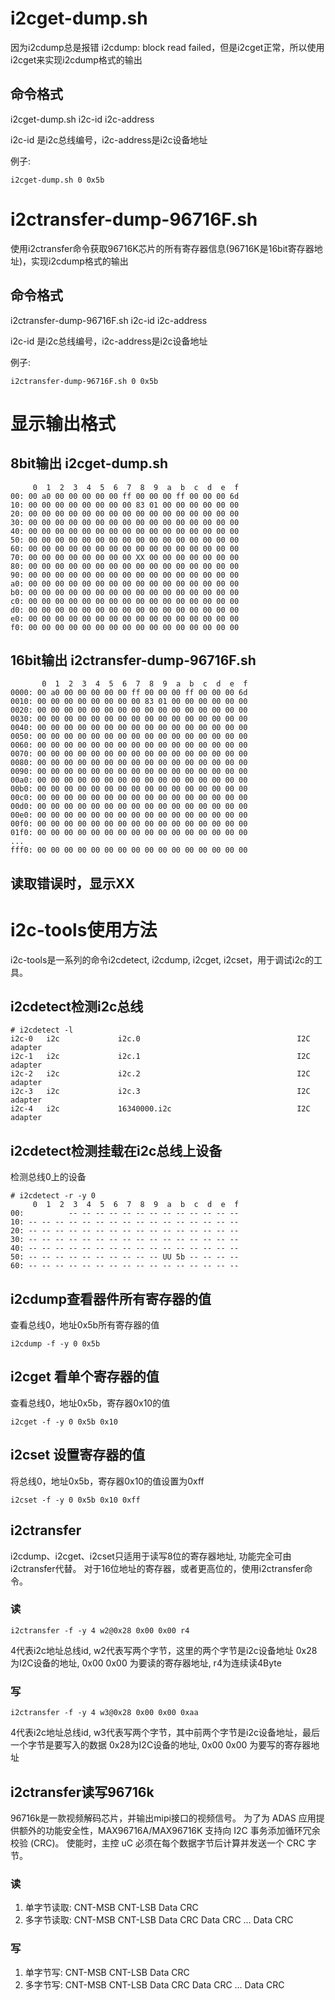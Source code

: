 # i2cget-dump.sh
因为i2cdump总是报错 i2cdump: block read failed，但是i2cget正常，所以使用i2cget来实现i2cdump格式的输出
## 命令格式
i2cget-dump.sh i2c-id i2c-address

i2c-id 是i2c总线编号，i2c-address是i2c设备地址

例子:
```shell
i2cget-dump.sh 0 0x5b
```
# i2ctransfer-dump-96716F.sh
使用i2ctransfer命令获取96716K芯片的所有寄存器信息(96716K是16bit寄存器地址)，实现i2cdump格式的输出
## 命令格式
i2ctransfer-dump-96716F.sh i2c-id i2c-address

i2c-id 是i2c总线编号，i2c-address是i2c设备地址

例子:
```shell
i2ctransfer-dump-96716F.sh 0 0x5b
```

# 显示输出格式
## 8bit输出 i2cget-dump.sh
```shell
     0  1  2  3  4  5  6  7  8  9  a  b  c  d  e  f
00: 00 a0 00 00 00 00 00 ff 00 00 00 ff 00 00 00 6d
10: 00 00 00 00 00 00 00 00 83 01 00 00 00 00 00 00
20: 00 00 00 00 00 00 00 00 00 00 00 00 00 00 00 00
30: 00 00 00 00 00 00 00 00 00 00 00 00 00 00 00 00
40: 00 00 00 00 00 00 00 00 00 00 00 00 00 00 00 00
50: 00 00 00 00 00 00 00 00 00 00 00 00 00 00 00 00
60: 00 00 00 00 00 00 00 00 00 00 00 00 00 00 00 00
70: 00 00 00 00 00 00 00 00 XX 00 00 00 00 00 00 00
80: 00 00 00 00 00 00 00 00 00 00 00 00 00 00 00 00
90: 00 00 00 00 00 00 00 00 00 00 00 00 00 00 00 00
a0: 00 00 00 00 00 00 00 00 00 00 00 00 00 00 00 00
b0: 00 00 00 00 00 00 00 00 00 00 00 00 00 00 00 00
c0: 00 00 00 00 00 00 00 00 00 00 00 00 00 00 00 00
d0: 00 00 00 00 00 00 00 00 00 00 00 00 00 00 00 00
e0: 00 00 00 00 00 00 00 00 00 00 00 00 00 00 00 00
f0: 00 00 00 00 00 00 00 00 00 00 00 00 00 00 00 00
```
## 16bit输出 i2ctransfer-dump-96716F.sh
```shell
       0  1  2  3  4  5  6  7  8  9  a  b  c  d  e  f
0000: 00 a0 00 00 00 00 00 ff 00 00 00 ff 00 00 00 6d
0010: 00 00 00 00 00 00 00 00 83 01 00 00 00 00 00 00
0020: 00 00 00 00 00 00 00 00 00 00 00 00 00 00 00 00
0030: 00 00 00 00 00 00 00 00 00 00 00 00 00 00 00 00
0040: 00 00 00 00 00 00 00 00 00 00 00 00 00 00 00 00
0050: 00 00 00 00 00 00 00 00 00 00 00 00 00 00 00 00
0060: 00 00 00 00 00 00 00 00 00 00 00 00 00 00 00 00
0070: 00 00 00 00 00 00 00 00 00 00 00 00 00 00 00 00
0080: 00 00 00 00 00 00 00 00 00 00 00 00 00 00 00 00
0090: 00 00 00 00 00 00 00 00 00 00 00 00 00 00 00 00
00a0: 00 00 00 00 00 00 00 00 00 00 00 00 00 00 00 00
00b0: 00 00 00 00 00 00 00 00 00 00 00 00 00 00 00 00
00c0: 00 00 00 00 00 00 00 00 00 00 00 00 00 00 00 00
00d0: 00 00 00 00 00 00 00 00 00 00 00 00 00 00 00 00
00e0: 00 00 00 00 00 00 00 00 00 00 00 00 00 00 00 00
00f0: 00 00 00 00 00 00 00 00 00 00 00 00 00 00 00 00
01f0: 00 00 00 00 00 00 00 00 00 00 00 00 00 00 00 00
...
fff0: 00 00 00 00 00 00 00 00 00 00 00 00 00 00 00 00
```
## 读取错误时，显示XX

# i2c-tools使用方法
i2c-tools是一系列的命令i2cdetect, i2cdump, i2cget, i2cset，用于调试i2c的工具。
## i2cdetect检测i2c总线
```shell
# i2cdetect -l
i2c-0   i2c             i2c.0                                   I2C adapter
i2c-1   i2c             i2c.1                                   I2C adapter
i2c-2   i2c             i2c.2                                   I2C adapter
i2c-3   i2c             i2c.3                                   I2C adapter
i2c-4   i2c             16340000.i2c                            I2C adapter
```
## i2cdetect检测挂载在i2c总线上设备
检测总线0上的设备
```shell
# i2cdetect -r -y 0
     0  1  2  3  4  5  6  7  8  9  a  b  c  d  e  f
00:          -- -- -- -- -- -- -- -- -- -- -- -- --
10: -- -- -- -- -- -- -- -- -- -- -- -- -- -- -- --
20: -- -- -- -- -- -- -- -- -- -- -- -- -- -- -- --
30: -- -- -- -- -- -- -- -- -- -- -- -- -- -- -- --
40: -- -- -- -- -- -- -- -- -- -- -- -- -- -- -- --
50: -- -- -- -- -- -- -- -- -- -- UU 5b -- -- -- --
60: -- -- -- -- -- -- -- -- -- -- -- -- -- -- -- --
```
## i2cdump查看器件所有寄存器的值
查看总线0，地址0x5b所有寄存器的值
```shell
i2cdump -f -y 0 0x5b
```
## i2cget 看单个寄存器的值
查看总线0，地址0x5b，寄存器0x10的值
```shell
i2cget -f -y 0 0x5b 0x10
```
## i2cset 设置寄存器的值
将总线0，地址0x5b，寄存器0x10的值设置为0xff
```shell
i2cset -f -y 0 0x5b 0x10 0xff 
```
## i2ctransfer
i2cdump、i2cget、i2cset只适用于读写8位的寄存器地址, 功能完全可由i2ctransfer代替。
对于16位地址的寄存器，或者更高位的，使用i2ctransfer命令。

### 读
```shell
i2ctransfer -f -y 4 w2@0x28 0x00 0x00 r4
```
4代表i2c地址总线id, w2代表写两个字节，这里的两个字节是i2c设备地址
0x28为I2C设备的地址, 0x00 0x00 为要读的寄存器地址, r4为连续读4Byte

### 写
```shell
i2ctransfer -f -y 4 w3@0x28 0x00 0x00 0xaa
```
4代表i2c地址总线id, w3代表写两个字节，其中前两个字节是i2c设备地址，最后一个字节是要写入的数据
0x28为I2C设备的地址, 0x00 0x00 为要写的寄存器地址

## i2ctransfer读写96716k
96716k是一款视频解码芯片，并输出mipi接口的视频信号。
为了为 ADAS 应用提供额外的功能安全性，MAX96716A/MAX96716K 支持向 I2C 事务添加循环冗余校验 (CRC)。 使能时，主控 uC 必须在每个数据字节后计算并发送一个 CRC 字节。
### 读
1. 单字节读取: CNT-MSB CNT-LSB Data CRC
2. 多字节读取: CNT-MSB CNT-LSB Data CRC Data CRC ... Data CRC
### 写
1. 单字节写: CNT-MSB CNT-LSB Data CRC
2. 多字节写: CNT-MSB CNT-LSB Data CRC Data CRC ... Data CRC

